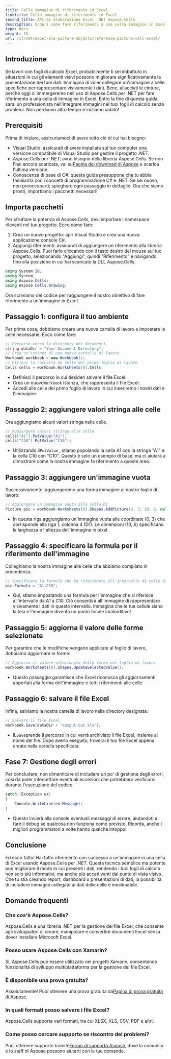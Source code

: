 ```yaml
---
title: Cella immagine di riferimento in Excel
linktitle: Cella immagine di riferimento in Excel
second_title: API di elaborazione Excel .NET Aspose.Cells
description: Scopri come fare riferimento a una cella immagine in Excel usando Aspose.Cells per .NET con questo tutorial passo dopo passo. Migliora i tuoi fogli di calcolo.
type: docs
weight: 15
url: /it/net/excel-ole-picture-objects/reference-picture-cell-excel/
---
```

## Introduzione
Se lavori con fogli di calcolo Excel, probabilmente ti sei imbattuto in situazioni in cui gli elementi visivi possono migliorare significativamente la presentazione dei tuoi dati. Immagina di voler collegare un'immagine a celle specifiche per rappresentare visivamente i dati. Bene, allacciati le cinture, perché oggi ci immergeremo nell'uso di Aspose.Cells per .NET per fare riferimento a una cella di immagine in Excel. Entro la fine di questa guida, sarai un professionista nell'integrare immagini nei tuoi fogli di calcolo senza problemi. Non perdiamo altro tempo e iniziamo subito!
## Prerequisiti
Prima di iniziare, assicuriamoci di avere tutto ciò di cui hai bisogno:
- Visual Studio: assicurati di avere installata sul tuo computer una versione compatibile di Visual Studio per gestire il progetto .NET.
- Aspose.Cells per .NET: avrai bisogno della libreria Aspose.Cells. Se non l'hai ancora scaricata, vai su[Pagina dei download di Aspose](https://releases.aspose.com/cells/net/) e scarica l'ultima versione.
- Conoscenza di base di C#: questa guida presuppone che tu abbia familiarità con i concetti di programmazione C# e .NET. Se sei nuovo, non preoccuparti; spiegherò ogni passaggio in dettaglio.
Ora che siamo pronti, importiamo i pacchetti necessari!
## Importa pacchetti
Per sfruttare la potenza di Aspose.Cells, devi importare i namespace rilevanti nel tuo progetto. Ecco come fare:
1. Crea un nuovo progetto: apri Visual Studio e crea una nuova applicazione console C#.
2. Aggiungi riferimenti: assicurati di aggiungere un riferimento alla libreria Aspose.Cells. Puoi farlo cliccando con il tasto destro del mouse sul tuo progetto, selezionando "Aggiungi", quindi "Riferimento" e navigando fino alla posizione in cui hai scaricato la DLL Aspose.Cells.
```csharp
using System.IO;
using System;
using Aspose.Cells;
using Aspose.Cells.Drawing;
```
Ora scriviamo del codice per raggiungere il nostro obiettivo di fare riferimento a un'immagine in Excel.
## Passaggio 1: configura il tuo ambiente
Per prima cosa, dobbiamo creare una nuova cartella di lavoro e impostare le celle necessarie. Ecco come fare:
```csharp
// Percorso verso la directory dei documenti.
string dataDir = "Your Document Directory";
// Crea un'istanza di una nuova cartella di lavoro
Workbook workbook = new Workbook();
// Ottieni la raccolta di celle del primo foglio di lavoro
Cells cells = workbook.Worksheets[0].Cells;
```
 
- Definisci il percorso in cui desideri salvare il file Excel.
-  Crea un nuovo`Workbook` istanza, che rappresenta il file Excel.
- Accedi alle celle del primo foglio di lavoro in cui inseriremo i nostri dati e l'immagine.
## Passaggio 2: aggiungere valori stringa alle celle
Ora aggiungiamo alcuni valori stringa nelle celle. 
```csharp
// Aggiungere valori stringa alle celle
cells["A1"].PutValue("A1");
cells["C10"].PutValue("C10");
```
 
-  Utilizzando il`PutValue` , stiamo popolando la cella A1 con la stringa "A1" e la cella C10 con "C10". Questo è solo un esempio di base, ma ci aiuterà a dimostrare come la nostra immagine fa riferimento a queste aree.
## Passaggio 3: aggiungere un'immagine vuota
Successivamente, aggiungeremo una forma immagine al nostro foglio di lavoro:
```csharp
// Aggiungere un'immagine vuota alla cella D1
Picture pic = workbook.Worksheets[0].Shapes.AddPicture(0, 3, 10, 6, null);
```
 
- In questa riga aggiungiamo un'immagine vuota alle coordinate (0, 3) che corrisponde alla riga 1, colonna 4 (D1). Le dimensioni (10, 6) specificano la larghezza e l'altezza dell'immagine in pixel.
## Passaggio 4: specificare la formula per il riferimento dell'immagine
Colleghiamo la nostra immagine alle celle che abbiamo compilato in precedenza.
```csharp
// Specificare la formula che fa riferimento all'intervallo di celle di origine
pic.Formula = "A1:C10";
```

- Qui, stiamo impostando una formula per l'immagine che si riferisce all'intervallo da A1 a C10. Ciò consentirà all'immagine di rappresentare visivamente i dati in questo intervallo. Immagina che le tue cellule siano la tela e l'immagine diventa un punto focale sbalorditivo!
## Passaggio 5: aggiorna il valore delle forme selezionate
Per garantire che le modifiche vengano applicate al foglio di lavoro, dobbiamo aggiornare le forme:
```csharp
// Aggiorna il valore selezionato delle forme nel foglio di lavoro
workbook.Worksheets[0].Shapes.UpdateSelectedValue();
```

- Questo passaggio garantisce che Excel riconosca gli aggiornamenti apportati alla forma dell'immagine e tutti i riferimenti alle celle.
## Passaggio 6: salvare il file Excel
Infine, salviamo la nostra cartella di lavoro nella directory designata:
```csharp
// Salvare il file Excel.
workbook.Save(dataDir + "output.out.xls");
```

-  IL`Save`prende il percorso in cui verrà archiviato il file Excel, insieme al nome del file. Dopo averlo eseguito, troverai il tuo file Excel appena creato nella cartella specificata.
## Fase 7: Gestione degli errori
Per concludere, non dimenticare di includere un po' di gestione degli errori, così da poter intercettare eventuali eccezioni che potrebbero verificarsi durante l'esecuzione del codice:
```csharp
catch (Exception ex)
{
    Console.WriteLine(ex.Message);
}
```

- Questo invierà alla console eventuali messaggi di errore, aiutandoti a fare il debug se qualcosa non funziona come previsto. Ricorda, anche i migliori programmatori a volte hanno qualche intoppo!
## Conclusione
Ed ecco fatto! Hai fatto riferimento con successo a un'immagine in una cella di Excel usando Aspose.Cells per .NET. Questa tecnica semplice ma potente può migliorare il modo in cui presenti i dati, rendendo i tuoi fogli di calcolo non solo più informativi, ma anche più accattivanti dal punto di vista visivo. Che tu stia creando report, dashboard o presentazioni di dati, la possibilità di includere immagini collegate ai dati delle celle è inestimabile.
## Domande frequenti
### Che cos'è Aspose.Cells?
Aspose.Cells è una libreria .NET per la gestione dei file Excel, che consente agli sviluppatori di creare, manipolare e convertire documenti Excel senza dover installare Microsoft Excel.
### Posso usare Aspose.Cells con Xamarin?
Sì, Aspose.Cells può essere utilizzato nei progetti Xamarin, consentendo funzionalità di sviluppo multipiattaforma per la gestione dei file Excel.
### È disponibile una prova gratuita?
 Assolutamente! Puoi ottenere una prova gratuita da[Pagina di prova gratuita di Aspose](https://releases.aspose.com/).
### In quali formati posso salvare i file Excel?
Aspose.Cells supporta vari formati, tra cui XLSX, XLS, CSV, PDF e altri.
### Come posso cercare supporto se riscontro dei problemi?
 Puoi ottenere supporto tramite[Forum di supporto Aspose](https://forum.aspose.com/c/cells/9), dove la comunità e lo staff di Aspose possono aiutarti con le tue domande.
